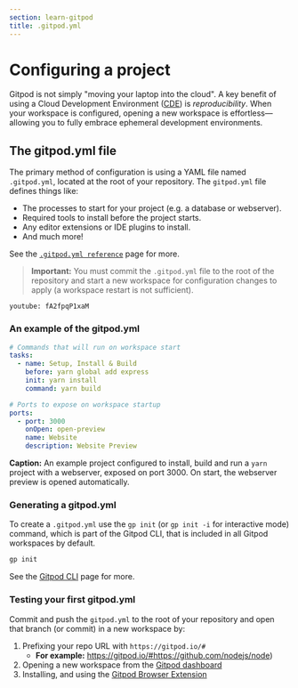 ```yaml
---
section: learn-gitpod
title: .gitpod.yml
---
```


<script context="module">
  export const prerender = true;
</script>

# Configuring a project

Gitpod is not simply "moving your laptop into the cloud". A key benefit of using a Cloud Development Environment ([CDE](https://www.gitpod.io/cde)) is _reproducibility_. When your workspace is configured, opening a new workspace is effortless—allowing you to fully embrace ephemeral development environments.

## The gitpod.yml file

The primary method of configuration is using a YAML file named `.gitpod.yml`, located at the root of your repository. The `gitpod.yml` file defines things like:

- The processes to start for your project (e.g. a database or webserver).
- Required tools to install before the project starts.
- Any editor extensions or IDE plugins to install.
- And much more!

See the [`.gitpod.yml reference`](/docs/references/gitpod-yml) page for more.

> **Important:** You must commit the `.gitpod.yml` file to the root of the repository and start a new workspace for configuration changes to apply (a workspace restart is not sufficient).

`youtube: fA2fpqP1xaM`

### An example of the gitpod.yml

```yaml
# Commands that will run on workspace start
tasks:
  - name: Setup, Install & Build
    before: yarn global add express
    init: yarn install
    command: yarn build

# Ports to expose on workspace startup
ports:
  - port: 3000
    onOpen: open-preview
    name: Website
    description: Website Preview
```

**Caption:** An example project configured to install, build and run a `yarn` project with a webserver, exposed on port 3000. On start, the webserver preview is opened automatically.

### Generating a gitpod.yml

To create a `.gitpod.yml` use the `gp init` (or `gp init -i` for interactive mode) command, which is part of the Gitpod CLI, that is included in all Gitpod workspaces by default.

```sh
gp init
```

See the [Gitpod CLI](/docs/references/gitpod-cli) page for more.

### Testing your first gitpod.yml

Commit and push the `gitpod.yml` to the root of your repository and open that branch (or commit) in a new workspace by:

1. Prefixing your repo URL with `https://gitpod.io/#`
   - **For example:** https://gitpod.io/#https://github.com/nodejs/node)
1. Opening a new workspace from the [Gitpod dashboard](https://gitpod.io/dashboard)
1. Installing, and using the [Gitpod Browser Extension](/docs/configure/user-settings/browser-extension#browser-extension)
